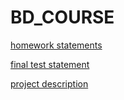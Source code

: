 # BD_COURSE

[homework statements](hwStatements.pdf)

[final test statement](bd_final_test/statements.html)

[project description](bd_proj/Project.pdf)
